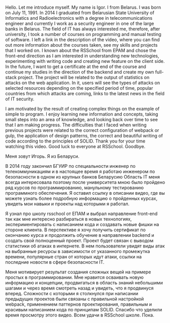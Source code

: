 Hello. Let me introduce myself. My name is Igor. I from Belarus. I was born on July 11, 1991.
In 2014 I graduated from Belarusian State University of Informatics and Radioelectronics with a degree in telecommunications engineer and currently I work as a security engineer in one of the large banks in Belarus.
The field of IT has always interested me, therefore, after university, I took a number of courses on programming and manual testing of software. I left a link in the description of the video, where you can find out more information about the courses taken, see my skills and projects that I worked on.
I known about the RSSchool from EPAM and chose the front-end direction as I am interested in understanding new technologies, experimenting with writing code and creating new feature on the client side. In the future, I want to get a certificate at the end of the course and continue my studies in the direction of the backend and create my own full-stack project. The project will be related to the output of statistics on attacks on the web application. In it, users will see the types of attacks on selected resources depending on the specified period of time, popular countries from which attacks are coming, links to the latest news in the field of IT security.

I am motivated by the result of creating complex things on the example of simple to program. I enjoy learning new information and concepts, taking small steps into an area of knowledge, and looking back over time to see that I am making progress.
The difficulties that I faced when writing previous projects were related to the correct configuration of webpack or gulp, the application of design patterns, the correct and beautiful writing of code according to the principles of SOLID. Thank you for your time watching this video. Good luck to everyone at RSSchool. Goodbye.

Меня зовут Игорь. Я из Беларуси.

В 2014 году закончил БГУИР по специальности инженер по телекоммуникациям и в настоящее время я работаю инженером по безопасности в одном из крупных банков Беларусию
Область IT меня всегда интересовала поэтому после университета мною было пройдено ряд курсов по программированию, манульному тестированию программного обеспечения. Я оставил ссылку в описании видео, где вы можете узнать более подробную информацию о пройденных курсах, увидеть мои навыки и проекты над которыми я работал.

Я узнал про школу rsschool от ЕПАМ и выбрал направление front-end так как мне интересно разбираться в новых технологиях, экспериментировать с написанием кода и создавать новые фишки на стороне клиента. В перспективе я хочу получить сертификат по окончанию курса и продолжить обучение в направлении backend и создать свой полноценный проект. Проект будет связан с выводом статистики об атаках в интернете. В нем пользователи увидят виды атак на выбранные ресурсы в зависимости от указанного промежутка времени, популярные стран от которых идут атаки, ссылки на последние новости в сфере безопасности IT.

Меня мотивирует результат создания сложных вещей на примере простых в программировании. Мне нравится осваивать новую информацию и концепции, продвигаться в область знаний небольшими шагами и через время смотреть назад и увидеть, что я продвинуся вперед.
Сложности с которыми я столкнулся при написании предыдущих проектов были связаны с правильной настройкой webpack, применением паттернов проектирования, правильным и красивым написанием кода по принципам SOLID. Спасибо что уделили время просмотру этого видео. Всем удачи в RSSchool школе. Пока.
